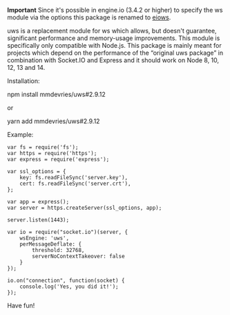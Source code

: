 **Important**
Since it's possible in engine.io (3.4.2 or higher) to specify the ws module via the options this package is renamed to [eiows](https://www.npmjs.com/package/eiows).


uws is a replacement module for ws which allows, but doesn't guarantee, significant performance and memory-usage improvements. This module is specifically only compatible with Node.js.
This package is mainly meant for projects which depend on the performance of the “original uws package” in combination with Socket.IO and Express and it should work on Node 8, 10, 12, 13 and 14.

Installation:

npm install mmdevries/uws#2.9.12

or

yarn add mmdevries/uws#2.9.12


Example:

    var fs = require('fs');
    var https = require('https');
    var express = require('express');

    var ssl_options = {
        key: fs.readFileSync('server.key'),
        cert: fs.readFileSync('server.crt'),
    };

    var app = express();
    var server = https.createServer(ssl_options, app);

    server.listen(1443);

    var io = require("socket.io")(server, {
        wsEngine: 'uws',
        perMessageDeflate: {
            threshold: 32768,
            serverNoContextTakeover: false
        }
    });

    io.on("connection", function(socket) {
        console.log('Yes, you did it!');
    });


Have fun!
